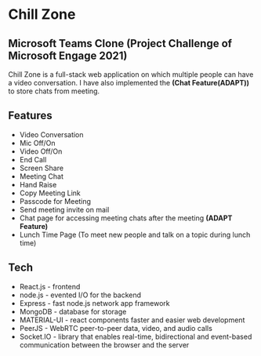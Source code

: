 # Chill Zone
## Microsoft Teams Clone (Project Challenge of Microsoft Engage 2021)

Chill Zone is a full-stack web application on which multiple people can have a video conversation.
I have also implemented the **(Chat Feature(ADAPT))** to store chats from meeting.

## Features

- Video Conversation
- Mic Off/On
- Video Off/On
- End Call
- Screen Share
- Meeting Chat
- Hand Raise
- Copy Meeting Link
- Passcode for Meeting
- Send meeting invite on mail
- Chat page for accessing meeting chats after the meeting **(ADAPT Feature)**
- Lunch Time Page (To meet new people and talk on a topic during lunch time)

## Tech

- React.js - frontend
- node.js - evented I/O for the backend
- Express - fast node.js network app framework
- MongoDB - database for storage
- MATERIAL-UI - react components faster and easier web development
- PeerJS - WebRTC peer-to-peer data, video, and audio calls
- Socket.IO - library that enables real-time, bidirectional and event-based communication between the browser and the server
